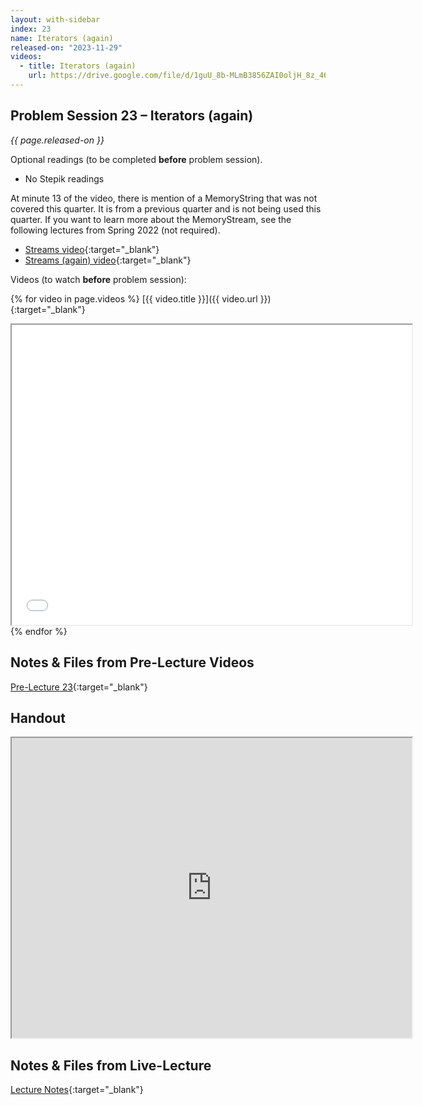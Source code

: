```yaml
---
layout: with-sidebar
index: 23
name: Iterators (again)
released-on: "2023-11-29"
videos:
  - title: Iterators (again)
    url: https://drive.google.com/file/d/1guU_8b-MLmB3856ZAI0oljH_8z_46UnT
---
```


## Problem Session 23 – Iterators (again)

_{{ page.released-on }}_

Optional readings (to be completed **before** problem session). 
- No Stepik readings

At minute 13 of the video, there is mention of a MemoryString that was not covered this quarter.
It is from a previous quarter and is not being used this quarter. If you want to learn more 
about the MemoryStream, see the following lectures from Spring 2022 (not required).
- [Streams video](https://ucsd-cse12-sp22.github.io/lectures/lecture15.html){:target="_blank"}
- [Streams (again) video](https://ucsd-cse12-sp22.github.io/lectures/lecture16.html){:target="_blank"}

Videos (to watch **before** problem session):

{% for video in page.videos %}
[{{ video.title }}]({{ video.url }}){:target="_blank"}

<iframe src="{{ video.url }}/preview" width="640" height="480" allow="autoplay"></iframe>
{% endfor %}

## Notes & Files from Pre-Lecture Videos

[Pre-Lecture 23](https://github.com/ucsd-cse12-f23/ucsd-cse12-f23.github.io/tree/main/_pre-lectures/lecture-23){:target="_blank"}

## Handout

<iframe src="https://drive.google.com/file/d/1C1rvLyjRIlAbc3oFLEsI0vQkfFQ8Csvx/preview" width="640" height="480" allow="autoplay"></iframe>

## Notes & Files from Live-Lecture

[Lecture Notes](https://github.com/ucsd-cse12-f23/ucsd-cse12-f23.github.io/tree/main/_lectures/lecture-23){:target="_blank"}

